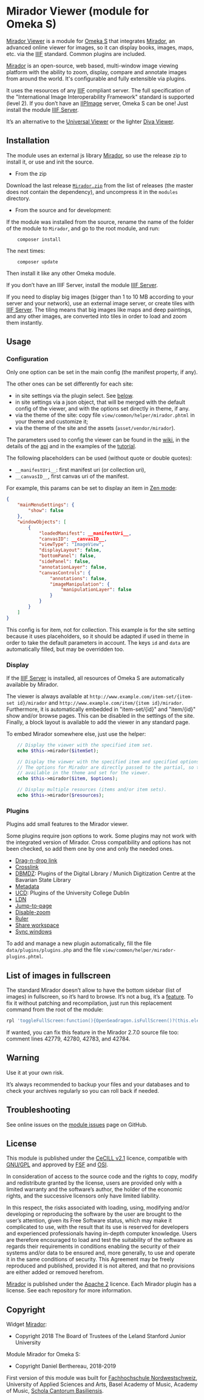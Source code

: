 Mirador Viewer (module for Omeka S)
===================================

[Mirador Viewer] is a module for [Omeka S] that integrates [Mirador], an
advanced online viewer for images, so it can display books, images, maps, etc.
via the [IIIF] standard. Common plugins are included.

[Mirador] is an open-source, web based, multi-window image viewing platform with
the ability to zoom, display, compare and annotate images from around the world.
It's configurable and fully extensible via plugins.

It uses the resources of any [IIIF] compliant server. The full specification of
the "International Image Interoperability Framework" standard is supported
(level 2). If you don’t have an [IIPImage] server, Omeka S can be one! Just
install the module [IIIF Server].

It’s an alternative to the [Universal Viewer] or the lighter [Diva Viewer].


Installation
------------

The module uses an external js library [Mirador], so use the release zip to
install it, or use and init the source.

* From the zip

Download the last release [`Mirador.zip`] from the list of releases (the
master does not contain the dependency), and uncompress it in the `modules`
directory.

* From the source and for development:

If the module was installed from the source, rename the name of the folder of
the module to `Mirador`, and go to the root module, and run:

```
    composer install
```

The next times:

```
    composer update
```

Then install it like any other Omeka module.

If you don’t have an IIIF Server, install the module [IIIF Server].

If you need to display big images (bigger than 1 to 10 MB according to your
server and your network), use an external image server, or create tiles with [IIIF Server].
The tiling means that big images like maps and deep paintings, and any other
images, are converted into tiles in order to load and zoom them instantly.


Usage
-----

### Configuration

Only one option can be set in the main config (the manifest property, if any).

The other ones can be set differently for each site:

- in site settings via the plugin select. See [below](#plugins).
- in site settings via a json object, that will be merged with the default
  config of the viewer, and with the options set directly in theme, if any.
- via the theme of the site: copy file `view/common/helper/mirador.phtml` in
  your theme and customize it;
- via the theme of the site and the assets (`asset/vendor/mirador`).

The parameters used to config the viewer can be found in the [wiki], in the
details of the [api] and in the examples of the [tutorial].

The following placeholders can be used (without quote or double quotes):
- `__manifestUri__`: first manifest uri (or collection uri),
- `__canvasID__`, first canvas uri of the manifest.

For example, this params can be set to display an item in [Zen mode]:

```json
{
    "mainMenuSettings": {
        "show": false
    },
    "windowObjects": [
        {
            "loadedManifest": __manifestUri__,
            "canvasID": __canvasID__,
            "viewType": "ImageView",
            "displayLayout": false,
            "bottomPanel": false,
            "sidePanel": false,
            "annotationLayer": false,
            "canvasControls": {
                "annotations": false,
                "imageManipulation": {
                    "manipulationLayer": false
                }
            }
        }
    ]
}
```

This config is for item, not for collection. This example is for the site
setting because it uses placeholders, so it should be adapted if used in theme
in order to take the default parameters in account. The keys `id` and `data` are
automatically filled, but may be overridden too.


### Display

If the [IIIF Server] is installed, all resources of Omeka S are automatically
available by Mirador.

The viewer is always available at `http://www.example.com/item-set/{item-set id}/mirador`
and `http://www.example.com/item/{item id}/mirador`. Furthermore, it is
automatically embedded in "item-set/{id}" and "item/{id}" show and/or browse
pages. This can be disabled in the settings of the site. Finally, a block layout
is available to add the viewer in any standard page.

To embed Mirador somewhere else, just use the helper:

```php
    // Display the viewer with the specified item set.
    echo $this->mirador($itemSet);

    // Display the viewer with the specified item and specified options.
    // The options for Mirador are directly passed to the partial, so they are
    // available in the theme and set for the viewer.
    echo $this->mirador($item, $options);

    // Display multiple resources (items and/or item sets).
    echo $this->mirador($resources);
```


### Plugins

Plugins add small features to the Mirador viewer.

Some plugins require json options to work. Some plugins may not work with the
integrated version of Mirador. Cross compatibility and options has not been
checked, so add them one by one and only the needed ones.

- [Drag-n-drop link]
- [Crosslink]
- [DBMDZ]: Plugins of the Digital Library / Munich Digitization Centre at the Bavarian State Library
- [Metadata]
- [UCD]: Plugins of the University College Dublin
- [LDN]
- [Jump-to-page]
- [Disable-zoom]
- [Ruler]
- [Share workspace]
- [Sync windows]

To add and manage a new plugin automatically, fill the file `data/plugins/plugins.php`
and the file `view/common/helper/mirador-plugins.phtml`.


List of images in fullscreen
----------------------------

The standard Mirador doesn’t allow to have the bottom sidebar (list of images)
in fullscreen, so it’s hard to browse. It’s not a bug, it’s a [feature].
To fix it without patching and recompilation, just run this replacement command
from the root of the module:

```sh
rpl 'toggleFullScreen:function(){OpenSeadragon.isFullScreen()?(this.element.find(".mirador-osd-fullscreen i").removeClass("fa-expand").addClass("fa-compress"),this.element.find(".mirador-osd-toggle-bottom-panel").hide(),this.eventEmitter.publish("SET_BOTTOM_PANEL_VISIBILITY."+this.id,!1)):(this.element.find(".mirador-osd-fullscreen i").removeClass("fa-compress").addClass("fa-expand"),this.element.find(".mirador-osd-toggle-bottom-panel").show(),this.eventEmitter.publish("SET_BOTTOM_PANEL_VISIBILITY."+this.id,!0))},' 'toggleFullScreen:function(){OpenSeadragon.isFullScreen()?(this.element.find(".mirador-osd-fullscreen i").removeClass("fa-expand").addClass("fa-compress")/*,this.element.find(".mirador-osd-toggle-bottom-panel").hide(),this.eventEmitter.publish("SET_BOTTOM_PANEL_VISIBILITY."+this.id,!1)*/):(this.element.find(".mirador-osd-fullscreen i").removeClass("fa-compress").addClass("fa-expand")/*,this.element.find(".mirador-osd-toggle-bottom-panel").show(),this.eventEmitter.publish("SET_BOTTOM_PANEL_VISIBILITY."+this.id,!0)*/)},' asset/vendor/mirador/mirador.min.js
```

If wanted, you can fix this feature in the Mirador 2.7.0 source file too:
comment lines 42779, 42780, 42783, and 42784.


Warning
-------

Use it at your own risk.

It’s always recommended to backup your files and your databases and to check
your archives regularly so you can roll back if needed.


Troubleshooting
---------------

See online issues on the [module issues] page on GitHub.


License
-------

This module is published under the [CeCILL v2.1] licence, compatible with
[GNU/GPL] and approved by [FSF] and [OSI].

In consideration of access to the source code and the rights to copy, modify and
redistribute granted by the license, users are provided only with a limited
warranty and the software’s author, the holder of the economic rights, and the
successive licensors only have limited liability.

In this respect, the risks associated with loading, using, modifying and/or
developing or reproducing the software by the user are brought to the user’s
attention, given its Free Software status, which may make it complicated to use,
with the result that its use is reserved for developers and experienced
professionals having in-depth computer knowledge. Users are therefore encouraged
to load and test the suitability of the software as regards their requirements
in conditions enabling the security of their systems and/or data to be ensured
and, more generally, to use and operate it in the same conditions of security.
This Agreement may be freely reproduced and published, provided it is not
altered, and that no provisions are either added or removed herefrom.

[Mirador] is published under the [Apache 2] licence.
Each Mirador plugin has a license. See each repository for more information.

Copyright
---------

Widget [Mirador]:

* Copyright 2018 The Board of Trustees of the Leland Stanford Junior University

Module Mirador for Omeka S:

* Copyright Daniel Berthereau, 2018-2019

First version of this module was built for [Fachhochschule Nordwestschweiz],
University of Applied Sciences and Arts, Basel Academy of Music, Academy of Music,
[Schola Cantorum Basiliensis].


[Mirador Viewer]: https://github.com/Daniel-KM/Omeka-S-module-Mirador
[Mirador]: https://projectmirador.org
[Omeka S]: https://omeka.org/s
[Omeka]: https://omeka.org
[IIIF Server]: https://github.com/Daniel-KM/Omeka-S-module-IiifServer
[IIIF]: http://iiif.io
[IIPImage]: http://iipimage.sourceforge.net
[Universal Viewer]: https://github.com/Daniel-KM/Omeka-S-module-UniversalViewer
[Diva Viewer]: https://github.com/Daniel-KM/Omeka-S-module-Diva
[`Mirador.zip`]: https://github.com/Daniel-KM/Omeka-S-module-Mirador/releases
[iiif specifications]: http://iiif.io/api/
[jQuery extend]: https://api.jquery.com/jQuery.extend
[wiki]: https://github.com/ProjectMirador/mirador/wiki/Configuration-Guides
[api]: https://github.com/ProjectMirador/mirador/wiki/Complete-Configuration-API
[tutorial]: http://projectmirador.org/docs/docs/getting-started.html
[Drag-n-drop link]: https://github.com/2SC1815J/mirador-dragndrop-link-plugin
[Crosslink]: https://github.com/ArchiveLabs/mirador-crosslink
[dbmdz]: https://github.com/dbmdz/mirador-plugins
[Metadata]: https://github.com/jazahn/mirador-metadata
[ucd]: https://github.com/jbhoward-dublin/mirador-plugins-ucd
[ldn]: https://github.com/jeffreycwitt/mirador-ldn-plugin
[jump-to-page]: https://github.com/sul-dlss/mirador-jump-to-page
[Disable-zoom]: https://github.com/UCLALibrary/mirador-disable-zoom
[Ruler]: https://github.com/UCLALibrary/mirador-ruler
[Share workspace]: https://github.com/UCLALibrary/mirador-share-workspace
[Sync windows]: https://github.com/UCLALibrary/mirador-sync-windows
[Zen mode]: https://github.com/ProjectMirador/mirador/wiki/Configuration-Guides#zen-mode
[feature]: https://github.com/ProjectMirador/mirador/pull/1235
[module issues]: https://github.com/Daniel-KM/Omeka-S-module-Mirador/issues
[CeCILL v2.1]: https://www.cecill.info/licences/Licence_CeCILL_V2.1-en.html
[GNU/GPL]: https://www.gnu.org/licenses/gpl-3.0.html
[FSF]: https://www.fsf.org
[OSI]: http://opensource.org
[Apache 2]: http://www.apache.org/licenses/LICENSE-2.0
[Fachhochschule Nordwestschweiz]: https://www.fhnw.ch
[Schola Cantorum Basiliensis]: https://www.fhnw.ch/en/about-fhnw/schools/music/schola-cantorum-basiliensis
[Daniel-KM]: https://github.com/Daniel-KM "Daniel Berthereau"
